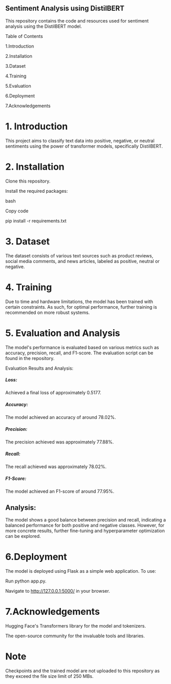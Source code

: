 ## Sentiment Analysis using DistilBERT
 
This repository contains the code and resources used for sentiment analysis using the DistilBERT model.

Table of Contents

1.Introduction

2.Installation

3.Dataset

4.Training

5.Evaluation

6.Deployment

7.Acknowledgements


# 1. Introduction

This project aims to classify text data into positive, negative, or neutral sentiments using the power of transformer models, specifically DistilBERT.


# 2. Installation

Clone this repository.

Install the required packages:

bash

Copy code

pip install -r requirements.txt

# 3. Dataset

The dataset consists of various text sources such as product reviews, social media comments, and news articles, labeled as positive, neutral or negative.

# 4. Training

Due to time and hardware limitations, the model has been trained with certain constraints. As such, for optimal performance, further training is recommended on more robust systems.

# 5. Evaluation and Analysis 

The model's performance is evaluated based on various metrics such as accuracy, precision, recall, and F1-score. The evaluation script can be found in the repository.

Evaluation Results and Analysis:

##### Loss:

Achieved a final loss of approximately 0.5177.

##### Accuracy:

The model achieved an accuracy of around 78.02%.

##### Precision:

The precision achieved was approximately 77.88%.

##### Recall:

The recall achieved was approximately 78.02%.

##### F1-Score:

The model achieved an F1-score of around 77.95%.

## Analysis:

The model shows a good balance between precision and recall, indicating a balanced performance for both positive and negative classes. However, for more concrete results, further fine-tuning and hyperparameter optimization can be explored.

# 6.Deployment
The model is deployed using Flask as a simple web application. To use:

Run python app.py.

Navigate to http://127.0.0.1:5000/ in your browser.

# 7.Acknowledgements

Hugging Face's Transformers library for the model and tokenizers.

The open-source community for the invaluable tools and libraries.

# Note

Checkpoints and the trained model are not uploaded to this repository as they exceed the file size limit of 250 MBs.

